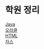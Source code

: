 # 학원 정리
[Java](java)    
[오라클](Oracle/OracleDefinition.md)   
[HTML](HTML/HTML.md)    
[자스](Javascript/Javascript.md)
